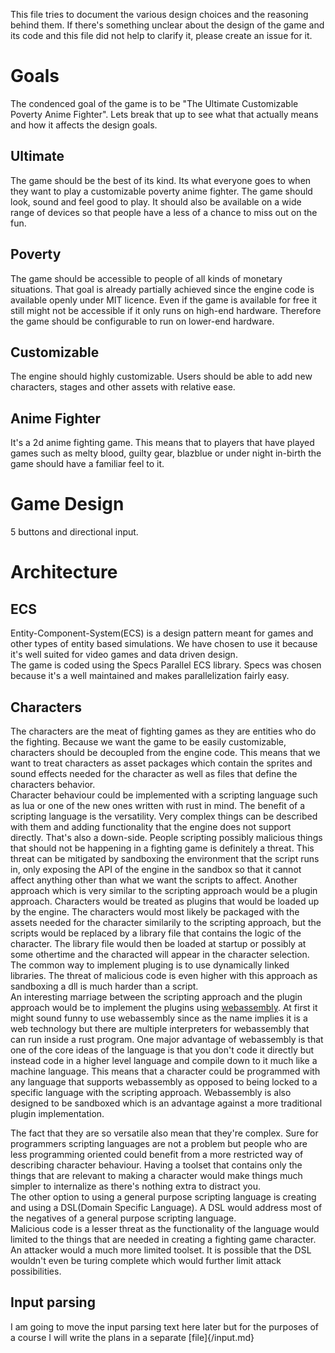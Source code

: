 This file tries to document the various design choices and the reasoning behind them. If there's something unclear about the design of the game and its code and this file did not help to clarify it, please create an issue for it.

Goals
=====

The condenced goal of the game is to be "The Ultimate Customizable Poverty Anime Fighter". Lets break that up to see what that actually means and how it affects the design goals.

## Ultimate

The game should be the best of its kind. Its what everyone goes to when they want to play a customizable poverty anime fighter. The game should look, sound and feel good to play. It should also be available on a wide range of devices so that people have a less of a chance to miss out on the fun.

## Poverty

The game should be accessible to people of all kinds of monetary situations. That goal is already partially achieved since the engine code is available openly under MIT licence. Even if the game is available for free it still might not be accessible if it only runs on high-end hardware. Therefore the game should be configurable to run on lower-end hardware.

## Customizable
The engine should highly customizable. Users should be able to add new characters, stages and other assets with relative ease.

## Anime Fighter

It's a 2d anime fighting game. This means that to players that have played games such as melty blood, guilty gear, blazblue or under night in-birth the game should have a familiar feel to it.

Game Design
===========

5 buttons and directional input.

Architecture
============

## ECS

Entity-Component-System(ECS) is a design pattern meant for games and other types of entity based simulations. We have chosen to use it because it's well suited for video games and data driven design.    
The game is coded using the Specs Parallel ECS library. Specs was chosen because it's a well maintained and makes parallelization fairly easy.

## Characters
The characters are the meat of fighting games as they are entities who do the fighting. Because we want the game to be easily customizable, characters should be decoupled from the engine code. This means that we want to treat characters as asset packages which contain the sprites and sound effects needed for the character as well as files that define the characters behavior.    
Character behaviour could be implemented with a scripting language such as lua or one of the new ones written with rust in mind. The benefit of a scripting language is the versatility. Very complex things can be described with them and adding functionality that the engine does not support directly.
That's also a down-side. People scripting possibly malicious things that should not be happening in a fighting game is definitely a threat. This threat can be mitigated by sandboxing the environment that the script runs in, only exposing the API of the engine in the sandbox so that it cannot affect anything other than what we want the scripts to affect.
Another approach which is very similar to the scripting approach would be a plugin approach. Characters would be treated as plugins that would be loaded up by the engine. The characters would most likely be packaged with the assets needed for the character similarily to the scripting approach, but the scripts would be replaced by a library file that contains the logic of the character. The library file would then be loaded at startup or possibly at some othertime and the characted will appear in the character selection. The common way to implement pluging is to use dynamically linked libraries. The threat of malicious code is even higher with this approach as sandboxing a dll is much harder than a script.    
An interesting marriage between the scripting approach and the plugin approach would be to implement the plugins using [webassembly](https://webassembly.org/). At first it might sound funny to use webassembly since as the name implies it is a web technology but there are multiple interpreters for webassembly that can run inside a rust program. One major advantage of webassembly is that one of the core ideas of the language is that you don't code it directly but instead code in a higher level language and compile down to it much like a machine language. This means that a character could be programmed with any language that supports webassembly as opposed to being locked to a specific language with the scripting approach. Webassembly is also designed to be sandboxed which is an advantage against a more traditional plugin implementation.    
    
The fact that they are so versatile also mean that they're complex. Sure for programmers scripting languages are not a problem but people who are less programming oriented could benefit from a more restricted way of describing character behaviour. Having a toolset that contains only the things that are relevant to making a character would make things much simpler to internalize as there's nothing extra to distract you.    
The other option to using a general purpose scripting language is creating and using a DSL(Domain Specific Language). A DSL would address most of the negatives of a general purpose scripting language.    
Malicious code is a lesser threat as the functionality of the language would limited to the things that are needed in creating a fighting game character. An attacker would a much more limited toolset. It is possible that the DSL wouldn't even be turing complete which would further limit attack possibilities.    


## Input parsing

I am going to move the input parsing text here later but for the purposes of a course I will write the plans in a separate [file]{/input.md}